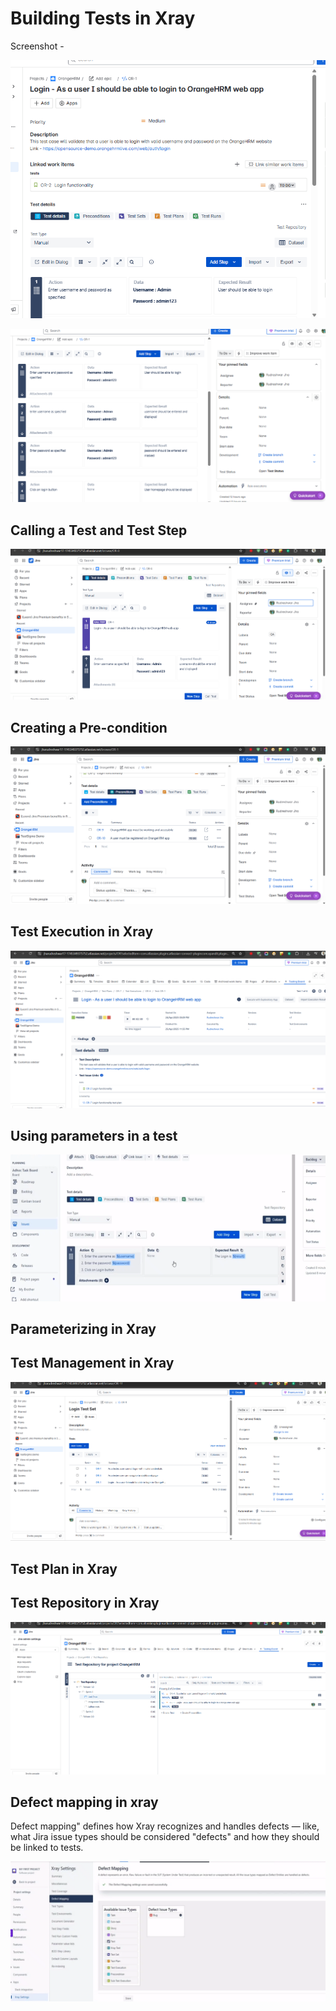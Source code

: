 # Building Tests in Xray
Screenshot -

 ![alt text](image.png)

 ![alt text](image-1.png)

 ## Calling a Test and Test Step

 ![alt text](image-2.png)

 ## Creating a Pre-condition

 ![alt text](image-3.png)

 ## Test Execution in Xray

 ![alt text](image-4.png)

 ## Using parameters in a test

 ![alt text](image-5.png)

 ## Parameterizing in Xray

 ## Test Management in Xray

 ![alt text](image-6.png)

 ## Test Plan in Xray
 ## Test Repository in Xray

 ![alt text](image-7.png)

 ## Defect mapping in xray
Defect mapping" defines how Xray recognizes and handles defects — like, what Jira issue types should be considered "defects" and how they should be linked to tests.

 ![alt text](image-8.png)
